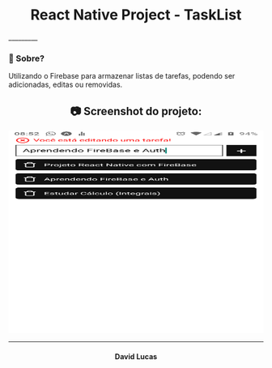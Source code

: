 <h1 align="center"> React Native Project - TaskList </h1>
_________

### 🤔 Sobre?
Utilizando o Firebase para armazenar listas de tarefas, podendo ser adicionadas, editas ou removidas.


<h2 align="center"> 📷 Screenshot do projeto: </h2>
<p align="center">
<img width="600" height="400" src="/src/img/tasklist.png">
</p>

_________
<h4 align="center"> <strong>David Lucas</strong></h4>